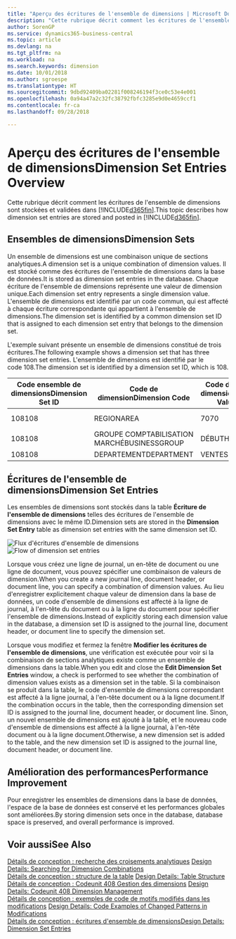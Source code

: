 ```yaml
---
title: "Aperçu des écritures de l'ensemble de dimensions | Microsoft Docs"
description: "Cette rubrique décrit comment les écritures de l'ensemble de dimensions sont stockées et reportées dans Dynamics 365."
author: SorenGP
ms.service: dynamics365-business-central
ms.topic: article
ms.devlang: na
ms.tgt_pltfrm: na
ms.workload: na
ms.search.keywords: dimension
ms.date: 10/01/2018
ms.author: sgroespe
ms.translationtype: HT
ms.sourcegitcommit: 9dbd92409ba02281f008246194f3ce0c53e4e001
ms.openlocfilehash: 0a94a47a2c32fc38792fbfc3285e9d0e4659ccf1
ms.contentlocale: fr-ca
ms.lasthandoff: 09/28/2018

---
```

# <a name="dimension-set-entries-overview"></a><span data-ttu-id="3198f-103">Aperçu des écritures de l'ensemble de dimensions</span><span class="sxs-lookup"><span data-stu-id="3198f-103">Dimension Set Entries Overview</span></span>
<span data-ttu-id="3198f-104">Cette rubrique décrit comment les écritures de l'ensemble de dimensions sont stockées et validées dans [!INCLUDE[d365fin](includes/d365fin_md.md)].</span><span class="sxs-lookup"><span data-stu-id="3198f-104">This topic describes how dimension set entries are stored and posted in [!INCLUDE[d365fin](includes/d365fin_md.md)].</span></span>  

## <a name="dimension-sets"></a><span data-ttu-id="3198f-105">Ensembles de dimensions</span><span class="sxs-lookup"><span data-stu-id="3198f-105">Dimension Sets</span></span>  
<span data-ttu-id="3198f-106">Un ensemble de dimensions est une combinaison unique de sections analytiques.</span><span class="sxs-lookup"><span data-stu-id="3198f-106">A dimension set is a unique combination of dimension values.</span></span> <span data-ttu-id="3198f-107">Il est stocké comme des écritures de l'ensemble de dimensions dans la base de données.</span><span class="sxs-lookup"><span data-stu-id="3198f-107">It is stored as dimension set entries in the database.</span></span> <span data-ttu-id="3198f-108">Chaque écriture de l'ensemble de dimensions représente une valeur de dimension unique.</span><span class="sxs-lookup"><span data-stu-id="3198f-108">Each dimension set entry represents a single dimension value.</span></span> <span data-ttu-id="3198f-109">L'ensemble de dimensions est identifié par un code commun, qui est affecté à chaque écriture correspondante qui appartient à l'ensemble de dimensions.</span><span class="sxs-lookup"><span data-stu-id="3198f-109">The dimension set is identified by a common dimension set ID that is assigned to each dimension set entry that belongs to the dimension set.</span></span>  

<span data-ttu-id="3198f-110">L'exemple suivant présente un ensemble de dimensions constitué de trois écritures.</span><span class="sxs-lookup"><span data-stu-id="3198f-110">The following example shows a dimension set that has three dimension set entries.</span></span> <span data-ttu-id="3198f-111">L'ensemble de dimensions est identifié par le code 108.</span><span class="sxs-lookup"><span data-stu-id="3198f-111">The dimension set is identified by a dimension set ID, which is 108.</span></span>  

|<span data-ttu-id="3198f-112">Code ensemble de dimensions</span><span class="sxs-lookup"><span data-stu-id="3198f-112">Dimension Set ID</span></span>|<span data-ttu-id="3198f-113">Code de dimension</span><span class="sxs-lookup"><span data-stu-id="3198f-113">Dimension Code</span></span>|<span data-ttu-id="3198f-114">Code de valeur de dimension</span><span class="sxs-lookup"><span data-stu-id="3198f-114">Dimension Value Code</span></span>|<span data-ttu-id="3198f-115">Nom de la valeur de dimension</span><span class="sxs-lookup"><span data-stu-id="3198f-115">Dimension Value Name</span></span>|  
|----------------------|--------------------|--------------------------|--------------------------|  
|<span data-ttu-id="3198f-116">108</span><span class="sxs-lookup"><span data-stu-id="3198f-116">108</span></span>|<span data-ttu-id="3198f-117">REGION</span><span class="sxs-lookup"><span data-stu-id="3198f-117">AREA</span></span>|<span data-ttu-id="3198f-118">70</span><span class="sxs-lookup"><span data-stu-id="3198f-118">70</span></span>|<span data-ttu-id="3198f-119">Amérique du Nord</span><span class="sxs-lookup"><span data-stu-id="3198f-119">America North</span></span>|  
|<span data-ttu-id="3198f-120">108</span><span class="sxs-lookup"><span data-stu-id="3198f-120">108</span></span>|<span data-ttu-id="3198f-121">GROUPE COMPTABILISATION MARCHÉ</span><span class="sxs-lookup"><span data-stu-id="3198f-121">BUSINESSGROUP</span></span>|<span data-ttu-id="3198f-122">DÉBUT</span><span class="sxs-lookup"><span data-stu-id="3198f-122">HOME</span></span>|<span data-ttu-id="3198f-123">Accueil</span><span class="sxs-lookup"><span data-stu-id="3198f-123">Home</span></span>|  
|<span data-ttu-id="3198f-124">108</span><span class="sxs-lookup"><span data-stu-id="3198f-124">108</span></span>|<span data-ttu-id="3198f-125">DEPARTEMENT</span><span class="sxs-lookup"><span data-stu-id="3198f-125">DEPARTMENT</span></span>|<span data-ttu-id="3198f-126">VENTES</span><span class="sxs-lookup"><span data-stu-id="3198f-126">SALES</span></span>|<span data-ttu-id="3198f-127">Vente</span><span class="sxs-lookup"><span data-stu-id="3198f-127">Sales</span></span>|  

## <a name="dimension-set-entries"></a><span data-ttu-id="3198f-128">Écritures de l'ensemble de dimensions</span><span class="sxs-lookup"><span data-stu-id="3198f-128">Dimension Set Entries</span></span>  
<span data-ttu-id="3198f-129">Les ensembles de dimensions sont stockés dans la table **Écriture de l'ensemble de dimensions** telles des écritures de l'ensemble de dimensions avec le même ID.</span><span class="sxs-lookup"><span data-stu-id="3198f-129">Dimension sets are stored in the **Dimension Set Entry** table as dimension set entries with the same dimension set ID.</span></span>  

<span data-ttu-id="3198f-130">![Flux d'écritures d'ensemble de dimensions](media/dimensionentrynav7.png "Flux d'écritures d'ensemble de dimensions")</span><span class="sxs-lookup"><span data-stu-id="3198f-130">![Flow of dimension set entries](media/dimensionentrynav7.png "Flow of dimension set entries")</span></span>  

<span data-ttu-id="3198f-131">Lorsque vous créez une ligne de journal, un en-tête de document ou une ligne de document, vous pouvez spécifier une combinaison de valeurs de dimension.</span><span class="sxs-lookup"><span data-stu-id="3198f-131">When you create a new journal line, document header, or document line, you can specify a combination of dimension values.</span></span> <span data-ttu-id="3198f-132">Au lieu d'enregistrer explicitement chaque valeur de dimension dans la base de données, un code d'ensemble de dimensions est affecté à la ligne de journal, à l'en-tête du document ou à la ligne du document pour spécifier l'ensemble de dimensions.</span><span class="sxs-lookup"><span data-stu-id="3198f-132">Instead of explicitly storing each dimension value in the database, a dimension set ID is assigned to the journal line, document header, or document line to specify the dimension set.</span></span>  

<span data-ttu-id="3198f-133">Lorsque vous modifiez et fermez la fenêtre **Modifier les écritures de l'ensemble de dimensions**, une vérification est exécutée pour voir si la combinaison de sections analytiques existe comme un ensemble de dimensions dans la table.</span><span class="sxs-lookup"><span data-stu-id="3198f-133">When you edit and close the **Edit Dimension Set Entries** window, a check is performed to see whether the combination of dimension values exists as a dimension set in the table.</span></span> <span data-ttu-id="3198f-134">Si la combinaison se produit dans la table, le code d'ensemble de dimensions correspondant est affecté à la ligne journal, à l'en-tête document ou à la ligne document.</span><span class="sxs-lookup"><span data-stu-id="3198f-134">If the combination occurs in the table, then the corresponding dimension set ID is assigned to the journal line, document header, or document line.</span></span> <span data-ttu-id="3198f-135">Sinon, un nouvel ensemble de dimensions est ajouté à la table, et le nouveau code d'ensemble de dimensions est affecté à la ligne journal, à l'en-tête document ou à la ligne document.</span><span class="sxs-lookup"><span data-stu-id="3198f-135">Otherwise, a new dimension set is added to the table, and the new dimension set ID is assigned to the journal line, document header, or document line.</span></span>  

## <a name="performance-improvement"></a><span data-ttu-id="3198f-136">Amélioration des performances</span><span class="sxs-lookup"><span data-stu-id="3198f-136">Performance Improvement</span></span>  
<span data-ttu-id="3198f-137">Pour enregistrer les ensembles de dimensions dans la base de données, l'espace de la base de données est conservé et les performances globales sont améliorées.</span><span class="sxs-lookup"><span data-stu-id="3198f-137">By storing dimension sets once in the database, database space is preserved, and overall performance is improved.</span></span>  

## <a name="see-also"></a><span data-ttu-id="3198f-138">Voir aussi</span><span class="sxs-lookup"><span data-stu-id="3198f-138">See Also</span></span>  
<span data-ttu-id="3198f-139">[Détails de conception : recherche des croisements analytiques](design-details-searching-for-dimension-combinations.md) </span><span class="sxs-lookup"><span data-stu-id="3198f-139">[Design Details: Searching for Dimension Combinations](design-details-searching-for-dimension-combinations.md) </span></span>  
<span data-ttu-id="3198f-140">[Détails de conception : structure de la table](design-details-table-structure.md) </span><span class="sxs-lookup"><span data-stu-id="3198f-140">[Design Details: Table Structure](design-details-table-structure.md) </span></span>  
<span data-ttu-id="3198f-141">[Détails de conception : Codeunit 408 Gestion des dimensions](design-details-codeunit-408-dimension-management.md) </span><span class="sxs-lookup"><span data-stu-id="3198f-141">[Design Details: Codeunit 408 Dimension Management](design-details-codeunit-408-dimension-management.md) </span></span>  
<span data-ttu-id="3198f-142">[Détails de conception : exemples de code de motifs modifiés dans les modifications](design-details-code-examples-of-changed-patterns-in-modifications.md) </span><span class="sxs-lookup"><span data-stu-id="3198f-142">[Design Details: Code Examples of Changed Patterns in Modifications](design-details-code-examples-of-changed-patterns-in-modifications.md) </span></span>  
[<span data-ttu-id="3198f-143">Détails de conception : écritures d'ensemble de dimensions</span><span class="sxs-lookup"><span data-stu-id="3198f-143">Design Details: Dimension Set Entries</span></span>](design-details-dimension-set-entries.md)   

